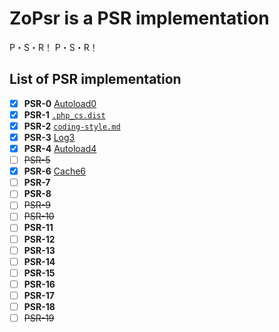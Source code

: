 # ZoPsr is a PSR implementation

P・S・R！ P・S・R！

## List of PSR implementation

- [x] **PSR-0** [Autoload0]
- [x] **PSR-1** [`.php_cs.dist`]
- [x] **PSR-2** [`coding-style.md`]
- [x] **PSR-3** [Log3]
- [x] **PSR-4** [Autoload4]
- [ ] ~~PSR-5~~
- [x] **PSR-6** [Cache6]
- [ ] **PSR-7**
- [ ] **PSR-8**
- [ ] ~~PSR-9~~
- [ ] ~~PSR-10~~
- [ ] **PSR-11**
- [ ] **PSR-12**
- [ ] **PSR-13**
- [ ] **PSR-14**
- [ ] **PSR-15**
- [ ] **PSR-16**
- [ ] **PSR-17**
- [ ] **PSR-18**
- [ ] ~~PSR-19~~

[Autoload0]: https://github.com/zonuexe/zo-psr/tree/master/src/Autoload0
[Log3]: https://github.com/zonuexe/zo-psr/tree/master/src/Log3
[Autoload4]: https://github.com/zonuexe/zo-psr/tree/master/src/Autoload4
[Cache6]: https://github.com/zonuexe/zo-psr/tree/master/src/Cache6
[`coding-style.md`]: https://github.com/zonuexe/zo-psr/blob/master/coding-style.md
[`.php_cs.dist`]: https://github.com/zonuexe/zo-psr/blob/master/.php_cs.dist
